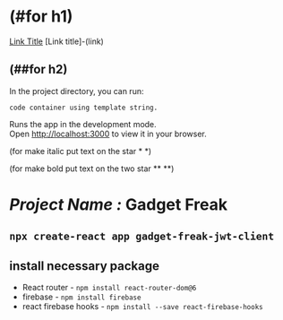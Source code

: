 # (#for h1)

[Link Title](link) [Link title]-(link)

## (##for h2)

In the project directory, you can run:

`code container using template string.`

Runs the app in the development mode.\
Open [http://localhost:3000](http://localhost:3000) to view it in your browser.

(for make italic put text on the star \* \*)

(for make bold put text on the two star \*\* \*\*)

# _Project Name :_ **Gadget Freak**

## `npx create-react app gadget-freak-jwt-client`

## install necessary package

- React router - `npm install react-router-dom@6`
- firebase - `npm install firebase`
- react firebase hooks - `npm install --save react-firebase-hooks`

